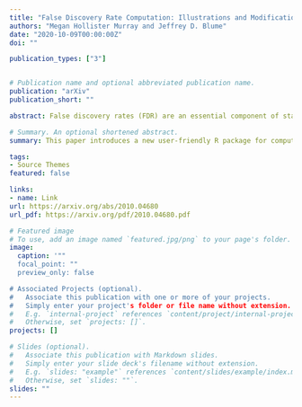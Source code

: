 ```yaml
---
title: "False Discovery Rate Computation: Illustrations and Modifications"
authors: "Megan Hollister Murray and Jeffrey D. Blume"
date: "2020-10-09T00:00:00Z"
doi: ""

publication_types: ["3"]


# Publication name and optional abbreviated publication name.
publication: "arXiv"
publication_short: ""

abstract: False discovery rates (FDR) are an essential component of statistical inference, representing the propensity for an observed result to be mistaken. FDR estimates should accompany observed results to help the user contextualize the relevance and potential impact of findings. This paper introduces a new user-friendly R package for computing FDRs and adjusting p-values for FDR control. These tools respect the critical difference between the adjusted p-value and the estimated FDR for a particular finding, which are sometimes numerically identical but are often confused in practice. Newly augmented methods for estimating the null proportion of findings - an important part of the FDR estimation procedure - are proposed and evaluated. The package is broad, encompassing a variety of methods for FDR estimation and FDR control, and includes plotting functions for easy display of results. Through extensive illustrations, we strongly encourage wider reporting of false discovery rates for observed findings.

# Summary. An optional shortened abstract.
summary: This paper introduces a new user-friendly R package for computing FDRs and adjusting p-values for FDR control. The package is broad, encompassing a variety of methods for FDR estimation and FDR control, and includes plotting functions for easy display of results. 

tags:
- Source Themes
featured: false

links:
- name: Link
url: https://arxiv.org/abs/2010.04680
url_pdf: https://arxiv.org/pdf/2010.04680.pdf

# Featured image
# To use, add an image named `featured.jpg/png` to your page's folder. 
image:
  caption: '""
  focal_point: ""
  preview_only: false

# Associated Projects (optional).
#   Associate this publication with one or more of your projects.
#   Simply enter your project's folder or file name without extension.
#   E.g. `internal-project` references `content/project/internal-project/index.md`.
#   Otherwise, set `projects: []`.
projects: []

# Slides (optional).
#   Associate this publication with Markdown slides.
#   Simply enter your slide deck's filename without extension.
#   E.g. `slides: "example"` references `content/slides/example/index.md`.
#   Otherwise, set `slides: ""`.
slides: ""
---
```

